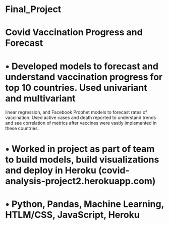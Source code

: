 # Final_Project

# Covid Vaccination Progress and Forecast 
# • Developed models to forecast and understand vaccination progress for top 10 countries. Used univariant and multivariant
linear regression, and Facebook Prophet models to forecast rates of vaccination. Used active cases and death reported to
understand trends and see correlation of metrics after vaccines were vastly implemented in these countries.
# • Worked in project as part of team to build models, build visualizations and deploy in Heroku (covid-analysis-project2.herokuapp.com)
# • Python, Pandas, Machine Learning, HTLM/CSS, JavaScript, Heroku


